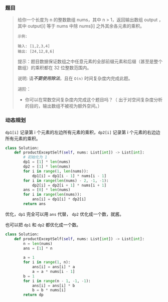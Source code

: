 ### 题目

>给你一个长度为 n 的整数数组 nums，其中 n > 1，返回输出数组 output ，其中 output[i] 等于 nums 中除 nums[i] 之外其余各元素的乘积。
>
>```
>示例:
>
>输入: [1,2,3,4]
>输出: [24,12,8,6]
>```
>
>
>提示：题目数据保证数组之中任意元素的全部前缀元素和后缀（甚至是整个数组）的乘积都在 32 位整数范围内。
>
>说明: 请***不要使用除法***，且在 `O(n)` 时间复杂度内完成此题。
>
>进阶：
>
>- 你可以在常数空间复杂度内完成这个题目吗？（ 出于对空间复杂度分析的目的，输出数组不被视为额外空间。）

### 动态规划

`dp1[i]` 记录第 i 个元素的左边所有元素的乘积，`dp2[i]` 记录第 i 个元素的右边边所有元素的乘积。

```python
class Solution:
    def productExceptSelf(self, nums: List[int]) -> List[int]:
        # 初始化为 1 
        dp1 = [1] * len(nums)
        dp2 = [1] * len(nums)
        for i in range(1, len(nums)):
            dp1[i] = dp1[i - 1] * nums[i - 1]
        for i in range(len(nums) - 2, -1, -1):
            dp2[i] = dp2[i + 1] * nums[i + 1]
        ans = [0] * len(nums)
        for i in range(len(nums)):
            ans[i] = dp1[i] * dp2[i]
        return ans
```

优化，`dp1` 完全可以用 `ans` 代替， `dp2` 优化成一个数，就酱。

也可以把 `dp1` 和 `dp2` 都优化成一个数。

```python
class Solution:
    def productExceptSelf(self, nums: List[int]) -> List[int]:
        n = len(nums)
        ans = [1] * n
   
        a = 1
        for i in range(1, n):
            ans[i] = ans[i] * a
            a = a * nums[i - 1]
        b = 1
        for i in range(n - 1, -1, -1):
            ans[i] = ans[i] * b
            b = b * nums[i]
        return dp
```

